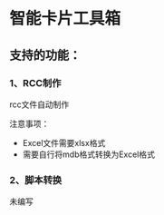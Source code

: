 # 智能卡片工具箱
## 支持的功能：
### 1、RCC制作
rcc文件自动制作

注意事项：
- Excel文件需要xlsx格式
- 需要自行将mdb格式转换为Excel格式

### 2、脚本转换
未编写